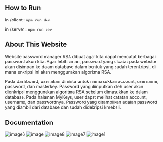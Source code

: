 ## How to Run 

in /client : ```npm run dev``` 

in /server : ```npm run dev``` 

## About This Website
Website password manager RSA dibuat agar kita dapat mencatat berbagai password akun kita. Agar lebih aman, password yang dicatat pada website akan disimpan ke dalam database dalam bentuk yang sudah terenkripsi, di mana enkripsi ini akan menggunakan algoritma RSA. 

Pada dashboard, user akan diminta untuk memasukkan account,  username, password, dan masterkey. Password yang diinputkan oleh user akan dienkripsi menggunakan algoritma RSA sebelum dimasukkan ke dalam database. Pada halaman MyKeys, user dapat melihat catatan account, username, dan passwordnya. Password yang ditampilkan adalah password yang diambil dari database dan sudah didekripsi kmebali. 

## Documentation

![image6](https://github.com/dibazalfa/password_manager_rsa/assets/103043684/e8be7479-6aff-4e3f-9e59-f8780fea624a)
![image](https://github.com/dibazalfa/password_manager_rsa/assets/103043684/518498dc-6ce4-4f95-91cd-36669afe8db9)
![image8](https://github.com/dibazalfa/password_manager_rsa/assets/103043684/63959811-f196-4716-a23b-78e258a0ff51)
![image7](https://github.com/dibazalfa/password_manager_rsa/assets/103043684/7acf6fd5-8cdf-401a-8fa8-19dfde494b68)
![image1](https://github.com/dibazalfa/password_manager_rsa/assets/103043684/28cd1c30-aad4-4423-935e-22274fc532c3)
